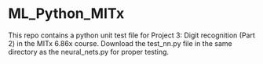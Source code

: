 # ML_Python_MITx
This repo contains a python unit test file for Project 3: Digit recognition (Part 2) in the MITx 6.86x course. 
Download the test_nn.py file in the same directory as the neural_nets.py for proper testing.
